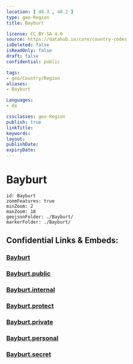 ```yaml
---
location: [ 40.3 , 40.2 ] 
type: geo-Region
title: Bayburt

license: CC BY-SA 4.0
source: https://datahub.io/core/country-codes
isDeleted: false
isReadOnly: false
draft: false
confidential: public

tags:
- geo/Country/Region
aliases:
- Bayburt

Languages:
- de

cssclasses: geo-Region
publish: true
linkTitle: 
keywords: 
layout: 
publishDate: 
expiryDate: 
---
```


# Bayburt

```leaflet
id: Bayburt
zoomFeatures: true 
minZoom: 2 
maxZoom: 18
geojsonFolder: ./Bayburt/
markerFolder: ./Bayburt/
```


## Confidential Links & Embeds: 

### [Bayburt](/_Standards/Earth/Continent/Europe/Europe~East/Turkey/Provinces~Turkey/Bayburt.md) 

### [Bayburt.public](/_public/Earth/Continent/Europe/Europe~East/Turkey/Provinces~Turkey/Bayburt.public.md) 

### [Bayburt.internal](/_internal/Earth/Continent/Europe/Europe~East/Turkey/Provinces~Turkey/Bayburt.internal.md) 

### [Bayburt.protect](/_protect/Earth/Continent/Europe/Europe~East/Turkey/Provinces~Turkey/Bayburt.protect.md) 

### [Bayburt.private](/_private/Earth/Continent/Europe/Europe~East/Turkey/Provinces~Turkey/Bayburt.private.md) 

### [Bayburt.personal](/_personal/Earth/Continent/Europe/Europe~East/Turkey/Provinces~Turkey/Bayburt.personal.md) 

### [Bayburt.secret](/_secret/Earth/Continent/Europe/Europe~East/Turkey/Provinces~Turkey/Bayburt.secret.md)

